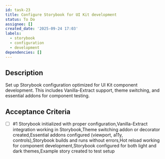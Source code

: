 ```yaml
---
id: task-23
title: Configure Storybook for UI Kit development
status: To Do
assignee: []
created_date: '2025-09-24 17:03'
labels:
  - storybook
  - configuration
  - development
dependencies: []
---
```


## Description

Set up Storybook configuration optimized for UI Kit component development. This includes Vanilla-Extract support, theme switching, and essential addons for component testing.

## Acceptance Criteria
<!-- AC:BEGIN -->
- [ ] #1 Storybook initialized with proper configuration,Vanilla-Extract integration working in Storybook,Theme switching addon or decorator created,Essential addons configured (viewport, a11y, controls),Storybook builds and runs without errors,Hot reload working for component development,Storybook configured for both light and dark themes,Example story created to test setup
<!-- AC:END -->
